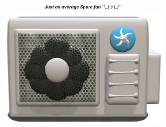 <p align="center"><b><i>Just an average Spore fan</i></b> ¯\_(ツ)_/¯</p>
<img src="https://github.com/0KepOnline/0KepOnline/raw/main/SporeFan.png" />
